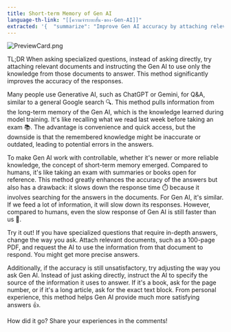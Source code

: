 ```yaml
---
title: Short-term Memory of Gen AI
language-th-link: "[[ความจำระยะสั้น-ของ-Gen-AI]]"
extracted: '{  "summarize": "Improve Gen AI accuracy by attaching relevant documents and instructing it to use only that knowledge to answer. This method enhances accuracy but slows down response time. Try it for specialized questions and adjust your asking method for better results.",  "keywords": ["Gen AI", "accuracy", "documents", "knowledge", "Q&A", "response time", "specialized questions"]}'
---
```


![PreviewCard.png](PreviewCard.png)

TL;DR When asking specialized questions, instead of asking directly, try attaching relevant documents and instructing the Gen AI to use only the knowledge from those documents to answer. This method significantly improves the accuracy of the responses.

Many people use Generative AI, such as ChatGPT or Gemini, for Q&A, similar to a general Google search 🔍. This method pulls information from the long-term memory of the Gen AI, which is the knowledge learned during model training. It's like recalling what we read last week before taking an exam 📚. The advantage is convenience and quick access, but the downside is that the remembered knowledge might be inaccurate or outdated, leading to potential errors in the answers.

To make Gen AI work with controllable, whether it's newer or more reliable knowledge, the concept of short-term memory emerged. Compared to humans, it's like taking an exam with summaries or books open for reference. This method greatly enhances the accuracy of the answers but also has a drawback: it slows down the response time ⏱️ because it involves searching for the answers in the documents. For Gen AI, it's similar. If we feed a lot of information, it will slow down its responses. However, compared to humans, even the slow response of Gen AI is still faster than us 💨.

Try it out! If you have specialized questions that require in-depth answers, change the way you ask. Attach relevant documents, such as a 100-page PDF, and request the AI to use the information from that document to respond. You might get more precise answers.

Additionally, if the accuracy is still unsatisfactory, try adjusting the way you ask Gen AI. Instead of just asking directly, instruct the AI to specify the source of the information it uses to answer. If it's a book, ask for the page number, or if it's a long article, ask for the exact text block. From personal experience, this method helps Gen AI provide much more satisfying answers 👍.

How did it go? Share your experiences in the comments!